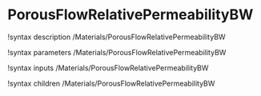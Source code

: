 <!-- MOOSE Documentation Stub: Remove this when content is added. -->

# PorousFlowRelativePermeabilityBW
!syntax description /Materials/PorousFlowRelativePermeabilityBW

!syntax parameters /Materials/PorousFlowRelativePermeabilityBW

!syntax inputs /Materials/PorousFlowRelativePermeabilityBW

!syntax children /Materials/PorousFlowRelativePermeabilityBW
